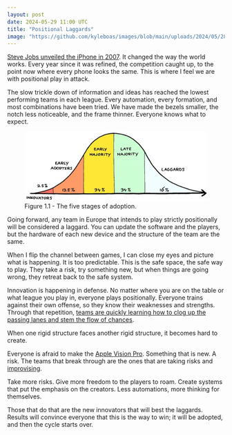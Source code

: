 ```yaml
---
layout: post
date: 2024-05-29 11:00 UTC
title: "Positional Laggards"
image: "https://github.com/kyleboas/images/blob/main/uploads/2024/05/28/Image-28May2024_22:22:26.png?raw=true"
---
```


[Steve Jobs unveiled the iPhone in 2007](https://youtu.be/MnrJzXM7a6o?si=NfZCia2xPugoI1hP). It changed the way the world works. Every year since it was refined, the competition caught up, to the point now where every phone looks the same. This is where I feel we are with positional play in attack.

<!---more---> 

The slow trickle down of information and ideas has reached the lowest performing teams in each league. Every automation, every formation, and most combinations have been tried. We have made the bezels smaller, the notch less noticeable, and the frame thinner. Everyone knows what to expect. 

<figure>
    <img src="https://github.com/kyleboas/images/blob/main/uploads/2024/05/28/Image-28May2024_18:45:44.png?raw=true">
    <figcaption>Figure 1.1 - The five stages of adoption.</figcaption>
</figure>

Going forward, any team in Europe that intends to play strictly positionally will be considered a laggard. You can update the software and the players, but the hardware of each new device and the structure of the team are the same. 

When I flip the channel between games, I can close my eyes and picture what is happening. It is too predictable. This is the safe space, the safe way to play. They take a risk, try something new, but when things are going wrong, they retreat back to the safe system. 

Innovation is happening in defense. No matter where you are on the table or what league you play in, everyone plays positionally. Everyone trains against their own offense, so they know their weaknesses and strengths. Through that repetition, [teams are quickly learning how to clog up the passing lanes and stem the flow of chances](https://tacticsjournal.com/2024/04/01/possession-without-progression/). 

When one rigid structure faces another rigid structure, it becomes hard to create. 

Everyone is afraid to make the [Apple Vision Pro](https://youtu.be/TX9qSaGXFyg?si=JzU9V1CG-Nrl34zw). Something that is new. A risk. The teams that break through are the ones that are taking risks and [improvising](https://tacticsjournal.com/2024/05/03/tottenham-need-to-improvise/). 

Take more risks. Give more freedom to the players to roam. Create systems that put the emphasis on the creators. Less automations, more thinking for themselves.

Those that do that are the new innovators that will best the laggards. Results will convince everyone that this is the way to win; it will be adopted, and then the cycle starts over. 

